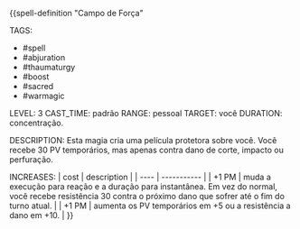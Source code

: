 {{spell-definition "Campo de Força"

TAGS:
- #spell
- #abjuration
- #thaumaturgy
- #boost
- #sacred
- #warmagic

LEVEL: 3
CAST_TIME: padrão
RANGE: pessoal
TARGET: você
DURATION: concentração.

DESCRIPTION:
Esta magia cria uma película protetora sobre você. Você recebe 30 PV temporários, mas apenas contra dano de corte, impacto ou perfuração.

INCREASES:
| cost | description |
| ---- | ----------- |
| +1 PM | muda a execução para reação e a duração para instantânea. Em vez do normal, você recebe resistência 30 contra o próximo dano que sofrer até o fim do turno atual. |
| +1 PM | aumenta os PV temporários em +5 ou a resistência a dano em +10. |
}}
